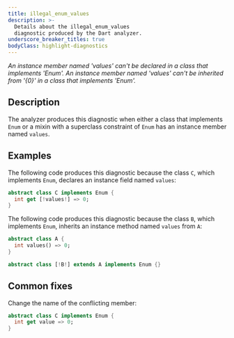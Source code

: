 ```yaml
---
title: illegal_enum_values
description: >-
  Details about the illegal_enum_values
  diagnostic produced by the Dart analyzer.
underscore_breaker_titles: true
bodyClass: highlight-diagnostics
---
```


_An instance member named 'values' can't be declared in a class that implements 'Enum'._
_An instance member named 'values' can't be inherited from '{0}' in a class that implements 'Enum'._

## Description

The analyzer produces this diagnostic when either a class that implements
`Enum` or a mixin with a superclass constraint of `Enum` has an instance
member named `values`.

## Examples

The following code produces this diagnostic because the class `C`, which
implements `Enum`, declares an instance field named `values`:

```dart
abstract class C implements Enum {
  int get [!values!] => 0;
}
```

The following code produces this diagnostic because the class `B`, which
implements `Enum`, inherits an instance method named `values` from `A`:

```dart
abstract class A {
  int values() => 0;
}

abstract class [!B!] extends A implements Enum {}
```

## Common fixes

Change the name of the conflicting member:

```dart
abstract class C implements Enum {
  int get value => 0;
}
```
